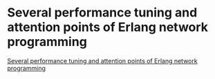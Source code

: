 # Several performance tuning and attention points of Erlang network programming
[Several performance tuning and attention points of Erlang network programming](https://aiwithcloud.com/2022/09/15/several_performance_tuning_and_attention_points_of_erlang_network_programming/)